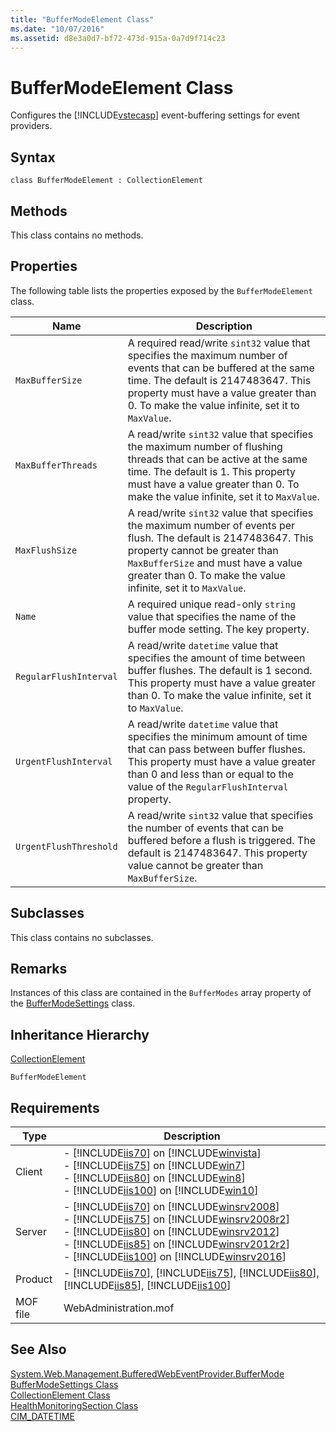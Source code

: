 ```yaml
---
title: "BufferModeElement Class"
ms.date: "10/07/2016"
ms.assetid: d8e3a0d7-bf72-473d-915a-0a7d9f714c23
---
```

# BufferModeElement Class

Configures the [!INCLUDE[vstecasp](../wmi-provider/includes/vstecasp-md.md)] event-buffering settings for event providers.  
  
## Syntax  
  
```vbs  
class BufferModeElement : CollectionElement  
```  
  
## Methods  

 This class contains no methods.  
  
## Properties  

 The following table lists the properties exposed by the `BufferModeElement` class.  
  
|Name|Description|  
|----------|-----------------|  
|`MaxBufferSize`|A required read/write `sint32` value that specifies the maximum number of events that can be buffered at the same time. The default is 2147483647. This property must have a value greater than 0. To make the value infinite, set it to `MaxValue`.|  
|`MaxBufferThreads`|A read/write `sint32` value that specifies the maximum number of flushing threads that can be active at the same time. The default is 1. This property must have a value greater than 0. To make the value infinite, set it to `MaxValue`.|  
|`MaxFlushSize`|A read/write `sint32` value that specifies the maximum number of events per flush. The default is 2147483647. This property cannot be greater than `MaxBufferSize` and must have a value greater than 0. To make the value infinite, set it to `MaxValue`.|  
|`Name`|A required unique read-only `string` value that specifies the name of the buffer mode setting. The key property.|  
|`RegularFlushInterval`|A read/write `datetime` value that specifies the amount of time between buffer flushes. The default is 1 second. This property must have a value greater than 0. To make the value infinite, set it to `MaxValue`.|  
|`UrgentFlushInterval`|A read/write `datetime` value that specifies the minimum amount of time that can pass between buffer flushes. This property must have a value greater than 0 and less than or equal to the value of the `RegularFlushInterval` property.|  
|`UrgentFlushThreshold`|A read/write `sint32` value that specifies the number of events that can be buffered before a flush is triggered. The default is 2147483647. This property value cannot be greater than `MaxBufferSize`.|  
  
## Subclasses  

 This class contains no subclasses.  
  
## Remarks  

 Instances of this class are contained in the `BufferModes` array property of the [BufferModeSettings](../wmi-provider/buffermodesettings-class.md) class.  
  
## Inheritance Hierarchy  

 [CollectionElement](../wmi-provider/collectionelement-class.md)  
  
 `BufferModeElement`  
  
## Requirements  
  
|Type|Description|  
|----------|-----------------|  
|Client|-   [!INCLUDE[iis70](../wmi-provider/includes/iis70-md.md)] on [!INCLUDE[winvista](../wmi-provider/includes/winvista-md.md)]<br />-   [!INCLUDE[iis75](../wmi-provider/includes/iis75-md.md)] on [!INCLUDE[win7](../wmi-provider/includes/win7-md.md)]<br />-   [!INCLUDE[iis80](../wmi-provider/includes/iis80-md.md)] on [!INCLUDE[win8](../wmi-provider/includes/win8-md.md)]<br />-   [!INCLUDE[iis100](../wmi-provider/includes/iis100-md.md)] on [!INCLUDE[win10](../wmi-provider/includes/win10-md.md)]|  
|Server|-   [!INCLUDE[iis70](../wmi-provider/includes/iis70-md.md)] on [!INCLUDE[winsrv2008](../wmi-provider/includes/winsrv2008-md.md)]<br />-   [!INCLUDE[iis75](../wmi-provider/includes/iis75-md.md)] on [!INCLUDE[winsrv2008r2](../wmi-provider/includes/winsrv2008r2-md.md)]<br />-   [!INCLUDE[iis80](../wmi-provider/includes/iis80-md.md)] on [!INCLUDE[winsrv2012](../wmi-provider/includes/winsrv2012-md.md)]<br />-   [!INCLUDE[iis85](../wmi-provider/includes/iis85-md.md)] on [!INCLUDE[winsrv2012r2](../wmi-provider/includes/winsrv2012r2-md.md)]<br />-   [!INCLUDE[iis100](../wmi-provider/includes/iis100-md.md)] on [!INCLUDE[winsrv2016](../wmi-provider/includes/winsrv2016-md.md)]|  
|Product|-   [!INCLUDE[iis70](../wmi-provider/includes/iis70-md.md)], [!INCLUDE[iis75](../wmi-provider/includes/iis75-md.md)], [!INCLUDE[iis80](../wmi-provider/includes/iis80-md.md)], [!INCLUDE[iis85](../wmi-provider/includes/iis85-md.md)], [!INCLUDE[iis100](../wmi-provider/includes/iis100-md.md)]|  
|MOF file|WebAdministration.mof|  
  
## See Also  

 [System.Web.Management.BufferedWebEventProvider.BufferMode](/dotnet/api/system.web.management.bufferedwebeventprovider.buffermode)  
 [BufferModeSettings Class](../wmi-provider/buffermodesettings-class.md)   
 [CollectionElement Class](../wmi-provider/collectionelement-class.md)   
 [HealthMonitoringSection Class](../wmi-provider/healthmonitoringsection-class.md)   
 [CIM_DATETIME](https://go.microsoft.com/fwlink/?LinkId=57551)
